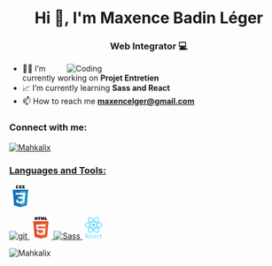 <h1 align="center">Hi 👋, I'm Maxence Badin Léger</h1>
<h3 align="center">Web Integrator 💻</h3>
<img align="right" alt="Coding" width="400" src="https://media.giphy.com/media/umYMU8G2ixG5mJBDo5/giphy.gif">


- 👩‍💻 I’m currently working on **Projet Entretien**
- 📈 I’m currently learning **Sass and React**
- 📫 How to reach me **maxencelger@gmail.com** 

<h3 align="left">Connect with me:</h3> 
<p align="left"> <a href="https://www.linkedin.com/in/maxencebadin-l%C3%A9ger380000/" target="_blank"> <img align="center" src="https://www.edigitalagency.com.au/wp-content/uploads/new-linkedin-logo-white-black-png-600x600.png" alt="Mahkalix" width="40" height="40" </a>

<h3 align="left">Languages and Tools:</h3>          
<p align="left"> 
<a href="https://openclassrooms.com/fr/courses/1603881-creez-votre-site-web-avec-html5-et-css3" target="_blank" rel="noreferrer"> <img src="https://raw.githubusercontent.com/devicons/devicon/master/icons/css3/css3-original-wordmark.svg" alt="css3" width="40" height="40"/> </a>
  
<a href="https://git-scm.com/" target="_blank" rel="noreferrer"> <img src="https://www.vectorlogo.zone/logos/git-scm/git-scm-icon.svg" alt="git" width="40" height="40"/> </a> 
<a href="https://www.w3.org/html/" target="_blank" rel="noreferrer"> <img src="https://raw.githubusercontent.com/devicons/devicon/master/icons/html5/html5-original-wordmark.svg" alt="html5" width="40" height="40"/> </a> 
<a href="https://sass-lang.com/" target="_blank" rel="noreferrer"> <img src="https://sass-lang.com/assets/img/logos/logo-b6e1ef6e.svg" alt="Sass" width="40" height="40"/> </a>
<a href="https://reactjs.org/" target="_blank" rel="noreferrer"> <img src="https://raw.githubusercontent.com/devicons/devicon/master/icons/react/react-original-wordmark.svg" alt="react" width="40" height="40"/> 
</p>

  <a href="https://github.com/Mahkalix/github-readme-stats">
<p><img align="left" src="https://github-readme-stats.vercel.app/api/top-langs?username=Mahkalix" alt="Mahkalix" /></p>
  </a>
